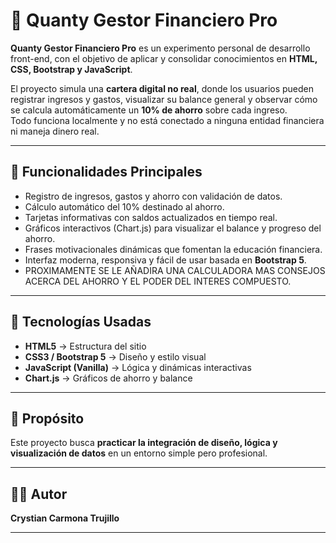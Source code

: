 # 💼 Quanty Gestor Financiero Pro

**Quanty Gestor Financiero Pro** es un experimento personal de desarrollo front-end, con el objetivo de aplicar y consolidar conocimientos en **HTML, CSS, Bootstrap y JavaScript**.

El proyecto simula una **cartera digital no real**, donde los usuarios pueden registrar ingresos y gastos, visualizar su balance general y observar cómo se calcula automáticamente un **10% de ahorro** sobre cada ingreso.  
Todo funciona localmente y no está conectado a ninguna entidad financiera ni maneja dinero real.

---

## 🚀 Funcionalidades Principales

- Registro de ingresos, gastos y ahorro con validación de datos.  
- Cálculo automático del 10% destinado al ahorro.  
- Tarjetas informativas con saldos actualizados en tiempo real.  
- Gráficos interactivos (Chart.js) para visualizar el balance y progreso del ahorro.  
- Frases motivacionales dinámicas que fomentan la educación financiera.  
- Interfaz moderna, responsiva y fácil de usar basada en **Bootstrap 5**.
- PROXIMAMENTE SE LE AÑADIRA UNA CALCULADORA MAS CONSEJOS ACERCA DEL AHORRO Y EL PODER DEL INTERES COMPUESTO.

---

## 🧠 Tecnologías Usadas

- **HTML5** → Estructura del sitio  
- **CSS3 / Bootstrap 5** → Diseño y estilo visual  
- **JavaScript (Vanilla)** → Lógica y dinámicas interactivas  
- **Chart.js** → Gráficos de ahorro y balance  

---

## 📌 Propósito

Este proyecto busca **practicar la integración de diseño, lógica y visualización de datos** en un entorno simple pero profesional.  


---

## 👨‍💻 Autor

**Crystian Carmona Trujillo**  


---

